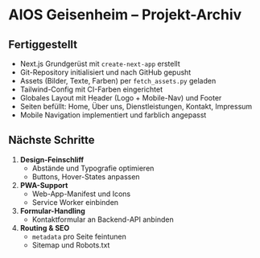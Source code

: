 # AIOS Geisenheim – Projekt-Archiv

## Fertiggestellt
- Next.js Grundgerüst mit `create-next-app` erstellt
- Git-Repository initialisiert und nach GitHub gepusht
- Assets (Bilder, Texte, Farben) per `fetch_assets.py` geladen
- Tailwind-Config mit CI-Farben eingerichtet
- Globales Layout mit Header (Logo + Mobile-Nav) und Footer
- Seiten befüllt: Home, Über uns, Dienstleistungen, Kontakt, Impressum
- Mobile Navigation implementiert und farblich angepasst

## Nächste Schritte
1. **Design-Feinschliff**  
   - Abstände und Typografie optimieren  
   - Buttons, Hover-States anpassen  
2. **PWA-Support**  
   - Web-App-Manifest und Icons  
   - Service Worker einbinden  
3. **Formular-Handling**  
   - Kontaktformular an Backend-API anbinden  
4. **Routing & SEO**  
   - `metadata` pro Seite feintunen  
   - Sitemap und Robots.txt  

<!-- Dieses Archiv wird bei jedem Meilenstein aktualisiert. -->

